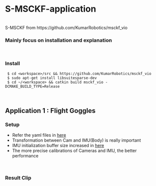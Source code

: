# S-MSCKF-application
<br>
S-MSCKF from https://github.com/KumarRobotics/msckf_vio

<br>

### Mainly focus on installation and explanation

<br>

### Install
~~~shell
 $ cd <workspace>/src && https://github.com/KumarRobotics/msckf_vio
 $ sudo apt-get install libsuitesparse-dev
 $ cd ~/<workspace> && catkin build msckf_vio -DCMAKE_BUILD_TYPE=Release
~~~

<br>

## Application 1 : Flight Goggles
### Setup
+ Refer the yaml files in [here](https://github.com/engcang/S-MSCKF-application/tree/master/flightgoggles)
+ Transformation between Cam and IMU(Body) is really important
+ IMU initialization buffer size increased in [here](https://github.com/engcang/S-MSCKF-application/blob/master/flightgoggles/msckf_vio.cpp)
+ The more precise calibrations of Cameras and IMU, the better performance

<br>

### Result Clip
